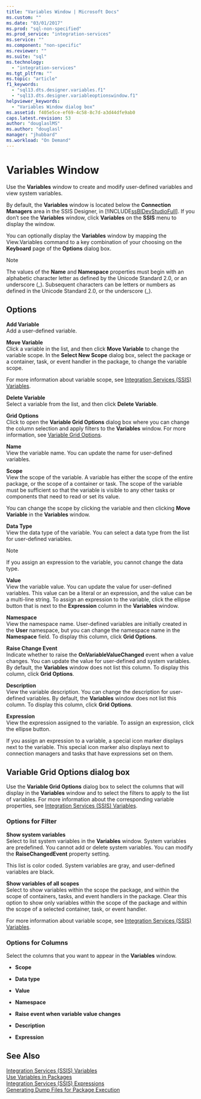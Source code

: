 ```yaml
---
title: "Variables Window | Microsoft Docs"
ms.custom: ""
ms.date: "03/01/2017"
ms.prod: "sql-non-specified"
ms.prod_service: "integration-services"
ms.service: ""
ms.component: "non-specific"
ms.reviewer: ""
ms.suite: "sql"
ms.technology: 
  - "integration-services"
ms.tgt_pltfrm: ""
ms.topic: "article"
f1_keywords: 
  - "sql13.dts.designer.variables.f1"
  - "sql13.dts.designer.variableoptionswindow.f1"
helpviewer_keywords: 
  - "Variables Window dialog box"
ms.assetid: f405e5ce-ef69-4c58-8c7d-a3d44dfe9ab0
caps.latest.revision: 53
author: "douglaslMS"
ms.author: "douglasl"
manager: "jhubbard"
ms.workload: "On Demand"
---
```

# Variables Window
  Use the **Variables** window to create and modify user-defined variables and view system variables.  
  
 By default, the **Variables** window is located below the **Connection Managers** area in the SSIS Designer, in [!INCLUDE[ssBIDevStudioFull](../includes/ssbidevstudiofull-md.md)]. If you don’t see the **Variables** window, click **Variables** on the **SSIS** menu to display the window.  
  
 You can optionally display the **Variables** window by mapping the View.Variables command to a key combination of your choosing on the **Keyboard** page of the **Options** dialog box.  
  
> [!NOTE]  
>  The values of the **Name** and **Namespace** properties must begin with an alphabetic character letter as defined by the Unicode Standard 2.0, or an underscore (_). Subsequent characters can be letters or numbers as defined in the Unicode Standard 2.0, or the underscore (\_).  
  
## Options  
 **Add Variable**  
 Add a user-defined variable.  
  
 **Move Variable**  
 Click a variable in the list, and then click **Move Variable** to change the variable scope. In the **Select New Scope** dialog box, select the package or a container, task, or event handler in the package, to change the variable scope.  
  
 For more information about variable scope, see [Integration Services &#40;SSIS&#41; Variables](../integration-services/integration-services-ssis-variables.md).  
  
 **Delete Variable**  
 Select a variable from the list, and then click **Delete Variable**.  
  
 **Grid Options**  
 Click to open the **Variable Grid Options** dialog box where you can change the column selection and apply filters to the **Variables** window. For more information, see [Variable Grid Options](../integration-services/variable-grid-options.md).  
  
 **Name**  
 View the variable name. You can update the name for user-defined variables.  
  
 **Scope**  
 View the scope of the variable. A variable has either the scope of the entire package, or the scope of a container or task. The scope of the variable must be sufficient so that the variable is visible to any other tasks or components that need to read or set its value.  
  
 You can change the scope by clicking the variable and then clicking **Move Variable** in the **Variables** window.  
  
 **Data Type**  
 View the data type of the variable. You can select a data type from the list for user-defined variables.  
  
> [!NOTE]  
>  If you assign an expression to the variable, you cannot change the data type.  
  
 **Value**  
 View the variable value. You can update the value for user-defined variables. This value can be a literal or an expression, and the value can be a multi-line string. To assign an expression to the variable, click the ellipse button that is next to the **Expression** column in the **Variables** window.  
  
 **Namespace**  
 View the namespace name. User-defined variables are initially created in the **User** namespace, but you can change the namespace name in the **Namespace** field. To display this column, click **Grid Options**.  
  
 **Raise Change Event**  
 Indicate whether to raise the **OnVariableValueChanged** event when a value changes. You can update the value for user-defined and system variables. By default, the **Variables** window does not list this column. To display this column, click **Grid Options**.  
  
 **Description**  
 View the variable description. You can change the description for user-defined variables. By default, the **Variables** window does not list this column. To display this column, click **Grid Options**.  
  
 **Expression**  
 View the expression assigned to the variable. To assign an expression, click the ellipse button.  
  
 If you assign an expression to a variable, a special icon marker displays next to the variable. This special icon marker also displays next to connection managers and tasks that have expressions set on them.  

## Variable Grid Options dialog box
 Use the **Variable Grid Options** dialog box to select the columns that will display in the **Variables** window and to select the filters to apply to the list of variables. For more information about the corresponding variable properties, see [Integration Services &#40;SSIS&#41; Variables](../integration-services/integration-services-ssis-variables.md).  
  
### Options for Filter  
 **Show system variables**  
 Select to list system variables in the **Variables** window. System variables are predefined. You cannot add or delete system variables. You can modify the **RaiseChangedEvent** property setting.  
  
 This list is color coded. System variables are gray, and user-defined variables are black.  
  
 **Show variables of all scopes**  
 Select to show variables within the scope the package, and within the scope of containers, tasks, and event handlers in the package. Clear this option to show only variables within the scope of the package and within the scope of a selected container, task, or event handler.  
  
 For more information about variable scope, see [Integration Services &#40;SSIS&#41; Variables](../integration-services/integration-services-ssis-variables.md).  
  
### Options for Columns  
 Select the columns that you want to appear in the **Variables** window.  
  
-   **Scope**  
  
-   **Data type**  
  
-   **Value**  
  
-   **Namespace**  
  
-   **Raise event when variable value changes**  
  
-   **Description**  
  
-   **Expression**  
  
## See Also  
 [Integration Services &#40;SSIS&#41; Variables](../integration-services/integration-services-ssis-variables.md)   
 [Use Variables in Packages](http://msdn.microsoft.com/library/7742e92d-46c5-4cc4-b9a3-45b688ddb787)   
 [Integration Services &#40;SSIS&#41; Expressions](../integration-services/expressions/integration-services-ssis-expressions.md)   
 [Generating Dump Files for Package Execution](../integration-services/troubleshooting/generating-dump-files-for-package-execution.md)  
  
  
